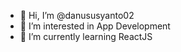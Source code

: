 - 👋 Hi, I’m @danususyanto02
- 👀 I’m interested in App Development
- 🌱 I’m currently learning ReactJS


